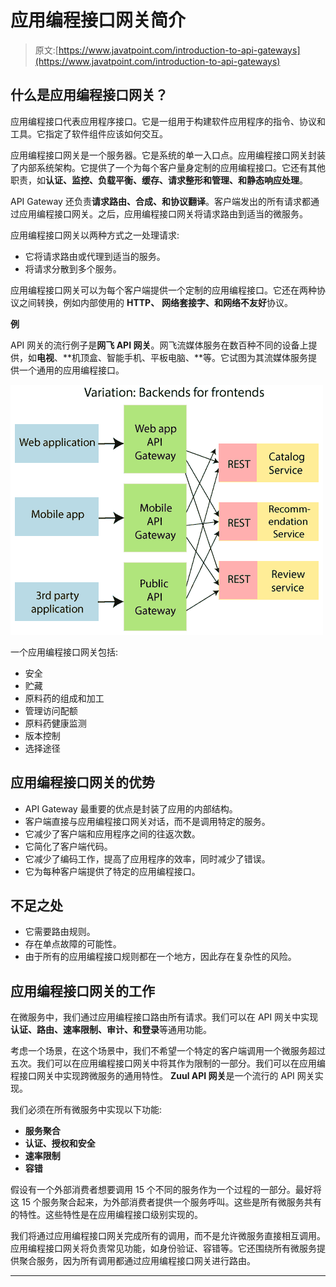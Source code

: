 # 应用编程接口网关简介

> 原文:[https://www.javatpoint.com/introduction-to-api-gateways](https://www.javatpoint.com/introduction-to-api-gateways)

## 什么是应用编程接口网关？

应用编程接口代表应用程序接口。它是一组用于构建软件应用程序的指令、协议和工具。它指定了软件组件应该如何交互。

应用编程接口网关是一个服务器。它是系统的单一入口点。应用编程接口网关封装了内部系统架构。它提供了一个为每个客户量身定制的应用编程接口。它还有其他职责，如**认证、监控、负载平衡、缓存、请求整形和管理、**和**静态响应处理**。

API Gateway 还负责**请求路由、合成、**和**协议翻译**。客户端发出的所有请求都通过应用编程接口网关。之后，应用编程接口网关将请求路由到适当的微服务。

应用编程接口网关以两种方式之一处理请求:

*   它将请求路由或代理到适当的服务。
*   将请求分散到多个服务。

应用编程接口网关可以为每个客户端提供一个定制的应用编程接口。它还在两种协议之间转换，例如内部使用的 **HTTP、** **网络套接字、**和**网络不友好**协议。

**例**

API 网关的流行例子是**网飞 API 网关**。网飞流媒体服务在数百种不同的设备上提供，如**电视**、**机顶盒、智能手机、平板电脑、**等。它试图为其流媒体服务提供一个通用的应用编程接口。

![Introduction to API Gateways](img/8d82f5279def12997250e99b4660ea08.png)

一个应用编程接口网关包括:

*   安全
*   贮藏
*   原料药的组成和加工
*   管理访问配额
*   原料药健康监测
*   版本控制
*   选择途径

## 应用编程接口网关的优势

*   API Gateway 最重要的优点是封装了应用的内部结构。
*   客户端直接与应用编程接口网关对话，而不是调用特定的服务。
*   它减少了客户端和应用程序之间的往返次数。
*   它简化了客户端代码。
*   它减少了编码工作，提高了应用程序的效率，同时减少了错误。
*   它为每种客户端提供了特定的应用编程接口。

## 不足之处

*   它需要路由规则。
*   存在单点故障的可能性。
*   由于所有的应用编程接口规则都在一个地方，因此存在复杂性的风险。

## 应用编程接口网关的工作

在微服务中，我们通过应用编程接口路由所有请求。我们可以在 API 网关中实现**认证、路由、速率限制、审计、**和**登录**等通用功能。

考虑一个场景，在这个场景中，我们不希望一个特定的客户端调用一个微服务超过五次。我们可以在应用编程接口网关中将其作为限制的一部分。我们可以在应用编程接口网关中实现跨微服务的通用特性。 **Zuul API 网关**是一个流行的 API 网关实现。

我们必须在所有微服务中实现以下功能:

*   **服务聚合**
*   **认证、授权和安全**
*   **速率限制**
*   **容错**

假设有一个外部消费者想要调用 15 个不同的服务作为一个过程的一部分。最好将这 15 个服务聚合起来，为外部消费者提供一个服务呼叫。这些是所有微服务共有的特性。这些特性是在应用编程接口级别实现的。

我们将通过应用编程接口网关完成所有的调用，而不是允许微服务直接相互调用。应用编程接口网关将负责常见功能，如身份验证、容错等。它还围绕所有微服务提供聚合服务，因为所有调用都通过应用编程接口网关进行路由。

* * *